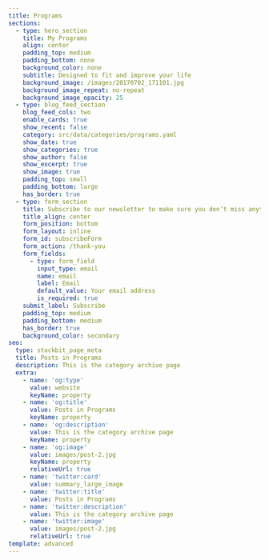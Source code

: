 ```yaml
---
title: Programs
sections:
  - type: hero_section
    title: My Programs
    align: center
    padding_top: medium
    padding_bottom: none
    background_color: none
    subtitle: Designed to fit and improve your life
    background_image: /images/20170702_171101.jpg
    background_image_repeat: no-repeat
    background_image_opacity: 25
  - type: blog_feed_section
    blog_feed_cols: two
    enable_cards: true
    show_recent: false
    category: src/data/categories/programs.yaml
    show_date: true
    show_categories: true
    show_author: false
    show_excerpt: true
    show_image: true
    padding_top: small
    padding_bottom: large
    has_border: true
  - type: form_section
    title: Subscribe to our newsletter to make sure you don’t miss anything
    title_align: center
    form_position: bottom
    form_layout: inline
    form_id: subscribeForm
    form_action: /thank-you
    form_fields:
      - type: form_field
        input_type: email
        name: email
        label: Email
        default_value: Your email address
        is_required: true
    submit_label: Subscribe
    padding_top: medium
    padding_bottom: medium
    has_border: true
    background_color: secondary
seo:
  type: stackbit_page_meta
  title: Posts in Programs
  description: This is the category archive page
  extra:
    - name: 'og:type'
      value: website
      keyName: property
    - name: 'og:title'
      value: Posts in Programs
      keyName: property
    - name: 'og:description'
      value: This is the category archive page
      keyName: property
    - name: 'og:image'
      value: images/post-2.jpg
      keyName: property
      relativeUrl: true
    - name: 'twitter:card'
      value: summary_large_image
    - name: 'twitter:title'
      value: Posts in Programs
    - name: 'twitter:description'
      value: This is the category archive page
    - name: 'twitter:image'
      value: images/post-2.jpg
      relativeUrl: true
template: advanced
---
```

